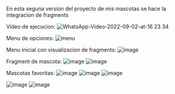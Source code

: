 En esta seguna version del proyecto de mis mascotas se hace la integracion de fragments

Video de ejecucion:
![WhatsApp-Video-2022-09-02-at-16 23 34](https://user-images.githubusercontent.com/111325274/188238034-32465a47-0557-417d-a278-678beb27e9d4.gif)


Menu de opciones:
![menu](https://user-images.githubusercontent.com/111325274/188238061-b8896aee-9ee5-43de-a70b-262798080e1d.jpeg)


Menu inicial con visualizacion de fragments:
![image](https://user-images.githubusercontent.com/111325274/188238117-69324013-9f18-4562-b5e9-958c7a8ef1e9.png)


Fragment de mascota:
![image](https://user-images.githubusercontent.com/111325274/188238160-d26f6daf-58fb-4a2a-90bb-538c970b4d86.png)
![image](https://user-images.githubusercontent.com/111325274/188238220-44e1f73e-d9de-4418-86ef-0460c18b061e.png)

Mascotas favoritas:
![image](https://user-images.githubusercontent.com/111325274/188238188-e2f101ef-cebe-4ed9-94cd-c0331f1277dc.png)
![image](https://user-images.githubusercontent.com/111325274/188238200-2746b65c-7463-4d2d-b957-656e4fbd5b87.png)
![image](https://user-images.githubusercontent.com/111325274/188238212-910fdfba-c9ba-47c8-93dc-15c69857dc9e.png)

![image](https://user-images.githubusercontent.com/111325274/188238146-6b2f3dda-6ff1-490a-b9ee-9c3ebbb393af.png)
![image](https://user-images.githubusercontent.com/111325274/188238166-78bb0975-424b-42ba-a4c2-6fd882a622ee.png)
